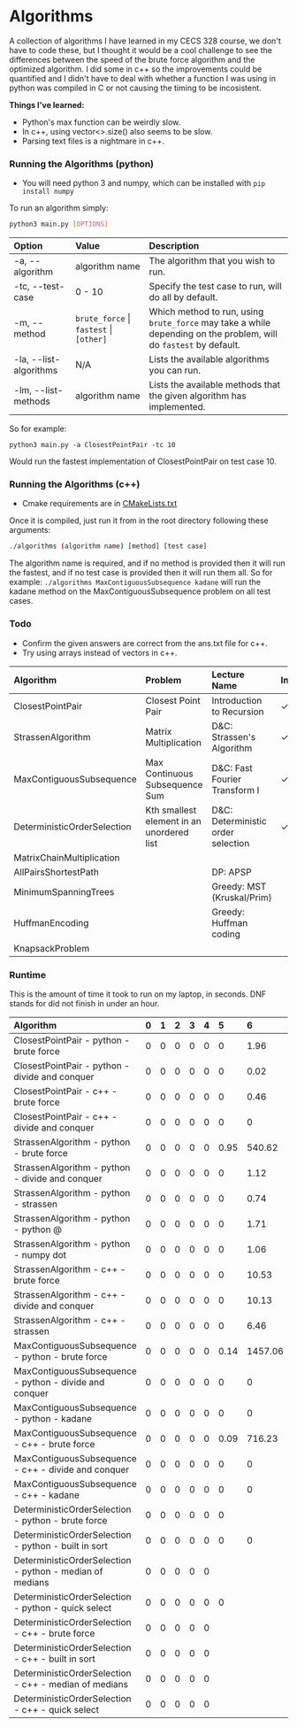 # Algorithms

A collection of algorithms I have learned in my CECS 328 course, we don't have to code these, but I thought it would be a cool challenge to see the differences between the speed of the brute force algorithm and the optimized algorithm.
I did some in c++ so the improvements could be quantified and I didn't have to deal with whether a function I was using in python was compiled in C or not causing the timing to be incosistent.

**Things I've learned:**

* Python's max function can be weirdly slow.
* In c++, using vector<>.size() also seems to be slow.
* Parsing text files is a nightmare in c++.

### Running the Algorithms (python)

* You will need python 3 and numpy, which can be installed with `pip install numpy`

To run an algorithm simply:
```bash
python3 main.py [OPTIONS]
```

| Option                 | Value                                   | Description                                                                                                       |
|:-----------------------|:----------------------------------------|:------------------------------------------------------------------------------------------------------------------|
| -a, --algorithm        | algorithm name                          | The algorithm that you wish to run.                                                                               |
| -tc, --test-case       | 0 - 10                                  | Specify the test case to run, will do all by default.                                                             |
| -m, --method           | `brute_force` \| `fastest` \| `[other]` | Which method to run, using `brute_force` may take a while depending on the problem, will do `fastest` by default. |
| -la, --list-algorithms | N/A                                     | Lists the available algorithms you can run.                                                                       |
| -lm, --list-methods    | algorithm name                          | Lists the available methods that the given algorithm has implemented.                                             |

So for example:

```python3 main.py -a ClosestPointPair -tc 10```

Would run the fastest implementation of ClosestPointPair on test case 10.

### Running the Algorithms (c++)

* Cmake requirements are in [CMakeLists.txt](CMakeLists.txt)

Once it is compiled, just run it from in the root directory following these arguments:

```bash
./algorithms (algorithm name) [method] [test case]
```

The algorithm name is required, and if no method is provided then it will run the fastest, and if no test case is provided then it will run them all.
So for example:
`./algorithms MaxContiguousSubsequence kadane`
will run the kadane method on the MaxContiguousSubsequence problem on all test cases.

### Todo

* Confirm the given answers are correct from the ans.txt file for c++.
* Try using arrays instead of vectors in c++.

| Algorithm                   | Problem                                   | Lecture Name                       | Instructions | Test Cases | Example | Brute Force | Fastest | C++ |
|:----------------------------|:------------------------------------------|:-----------------------------------|:-------------|:-----------|:--------|:------------|:--------|:----|
| ClosestPointPair            | Closest Point Pair                        | Introduction to Recursion          | ✓            | ✓          | ✓       | ✓           | ✓       | ✓   |
| StrassenAlgorithm           | Matrix Multiplication                     | D&C: Strassen's Algorithm          | ✓            | ✓          | ✓       | ✓           | ✓       | ✓   |
| MaxContiguousSubsequence    | Max Continuous Subsequence Sum            | D&C: Fast Fourier Transform I      | ✓            | ✓          | ✓       | ✓           | ✓       | ✓   |
| DeterministicOrderSelection | Kth smallest element in an unordered list | D&C: Deterministic order selection | ✓            | ✓          | ✓       | ✓           |         |     |
| MatrixChainMultiplication   |                                           |                                    |              |            |         |             |         |     |
| AllPairsShortestPath        |                                           | DP: APSP                           |              | ✓          |         |             |         |     |
| MinimumSpanningTrees        |                                           | Greedy: MST (Kruskal/Prim)         |              | ✓          | ✓       |             |         |     |
| HuffmanEncoding             |                                           | Greedy: Huffman coding             |              | ✓          | no ans  |             |         |     |
| KnapsackProblem             |                                           |                                    |              | ✓          |         |             |         |     |

### Runtime

This is the amount of time it took to run on my laptop, in seconds. DNF stands for did not finish in under an hour.

| Algorithm                                                | 0 | 1 | 2 | 3 | 4 | 5    | 6       | 7       | 8      | 9       | 10      |
|:---------------------------------------------------------|:--|:--|:--|:--|:--|:-----|:--------|:--------|:-------|:--------|:--------|
| ClosestPointPair - python - brute force                  | 0 | 0 | 0 | 0 | 0 | 0    | 1.96    | 8.20    | 35.14  | DNF     | DNF     |
| ClosestPointPair - python - divide and conquer           | 0 | 0 | 0 | 0 | 0 | 0    | 0.02    | 0.03    | 0.08   | 2.64    | 5.70    |
| ClosestPointPair - c++ - brute force                     | 0 | 0 | 0 | 0 | 0 | 0    | 0.46    | 1.90    | 8.01   | DNF     | DNF     |
| ClosestPointPair - c++ - divide and conquer              | 0 | 0 | 0 | 0 | 0 | 0    | 0       | 0       | 0      | 0.88    | 1.86    |
| StrassenAlgorithm - python - brute force                 | 0 | 0 | 0 | 0 | 0 | 0.95 | 540.62  | 4211.46 | DNF    | DNF     | DNF     |
| StrassenAlgorithm - python - divide and conquer          | 0 | 0 | 0 | 0 | 0 | 0    | 1.12    | 8.12    | 8.83   | 60.91   | 62.15   | 
| StrassenAlgorithm - python - strassen                    | 0 | 0 | 0 | 0 | 0 | 0    | 0.74    | 3.45    | 3.96   | 20.27   | 21.42   |
| StrassenAlgorithm - python - python @                    | 0 | 0 | 0 | 0 | 0 | 0    | 1.71    | 5.44    | 16.72  | 54.20   | 124.40  |
| StrassenAlgorithm - python - numpy dot                   | 0 | 0 | 0 | 0 | 0 | 0    | 1.06    | 3.18    | 17.32  | 54.21   | 119.80  |
| StrassenAlgorithm - c++ - brute force                    | 0 | 0 | 0 | 0 | 0 | 0    | 10.53   | 99.27   | 100.13 | 1036.20 | 1018.39 |
| StrassenAlgorithm - c++ - divide and conquer             | 0 | 0 | 0 | 0 | 0 | 0    | 10.13   | 80.91   | 83.00  | 664.17  | 667.40  |
| StrassenAlgorithm - c++ - strassen                       | 0 | 0 | 0 | 0 | 0 | 0    | 6.46    | 44.76   | 45.48  | 330.79  | 335.02  |
| MaxContiguousSubsequence - python - brute force          | 0 | 0 | 0 | 0 | 0 | 0.14 | 1457.06 | DNF     | DNF    | DNF     | DNF     |
| MaxContiguousSubsequence - python - divide and conquer   | 0 | 0 | 0 | 0 | 0 | 0    | 0       | 0.09    | 0.39   | 2.05    | 4.26    |
| MaxContiguousSubsequence - python - kadane               | 0 | 0 | 0 | 0 | 0 | 0    | 0       | 0       | 0.06   | 0.30    | 0.63    |
| MaxContiguousSubsequence - c++ - brute force             | 0 | 0 | 0 | 0 | 0 | 0.09 | 716.23  | DNF     | DNF    | DNF     | DNF     |
| MaxContiguousSubsequence - c++ - divide and conquer      | 0 | 0 | 0 | 0 | 0 | 0    | 0       | 0.06    | 0.23   | 1.21    | 2.50    |
| MaxContiguousSubsequence - c++ - kadane                  | 0 | 0 | 0 | 0 | 0 | 0    | 0       | 0       | 0      | 0.07    | 0.14    |
| DeterministicOrderSelection - python - brute force       | 0 | 0 | 0 | 0 | 0 | 0    |         |         |        |         |         |
| DeterministicOrderSelection - python - built in sort     | 0 | 0 | 0 | 0 | 0 | 0    | 0       |         |        |         |         |
| DeterministicOrderSelection - python - median of medians | 0 | 0 | 0 | 0 | 0 |      |         |         |        |         |         |
| DeterministicOrderSelection - python - quick select      | 0 | 0 | 0 | 0 | 0 | 0    |         |         |        |         |         |
| DeterministicOrderSelection - c++ - brute force          | 0 | 0 | 0 | 0 | 0 |      |         |         |        |         |         |
| DeterministicOrderSelection - c++ - built in sort        | 0 | 0 | 0 | 0 | 0 |      |         |         |        |         |         |
| DeterministicOrderSelection - c++ - median of medians    | 0 | 0 | 0 | 0 | 0 |      |         |         |        |         |         |
| DeterministicOrderSelection - c++ - quick select         | 0 | 0 | 0 | 0 | 0 |      |         |         |        |         |         |
